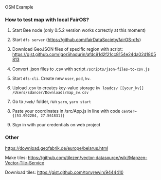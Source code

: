 OSM Example

### How to test map with local FairOS?

1) Start Bee node (only 0.5.2 version works correctly at this moment)

2) Start ```dfs server``` (https://github.com/fairDataSociety/fairOS-dfs)

3) Download GeoJSON files of specific region with script: https://gist.github.com/IgorShadurin/afdc91d2f21cc8154e24da02d1805813

4) Convert .json files to .csv with script ```/scripts/json-files-to-csv.js```

5) Start ```dfs-cli```. Create new ```user```, ```pod```, ```kv```. 

6) Upload .csv to creates key-value storage ```kv loadcsv [[your_kv]] /Users/sdancer/Downloads/map_sw.csv```

6) Go to ```/web/``` folder, run ```yarn```, ```yarn start```

7) Paste your coordinates in /src/App.js in line with code ```center={[53.902284, 27.561831]}```

8) Sign in with your credentials on web project


### Other

https://download.geofabrik.de/europe/belarus.html

Make tiles: https://github.com/tilezen/vector-datasource/wiki/Mapzen-Vector-Tile-Service

Download tiles: https://gist.github.com/tonyrewin/9444410

